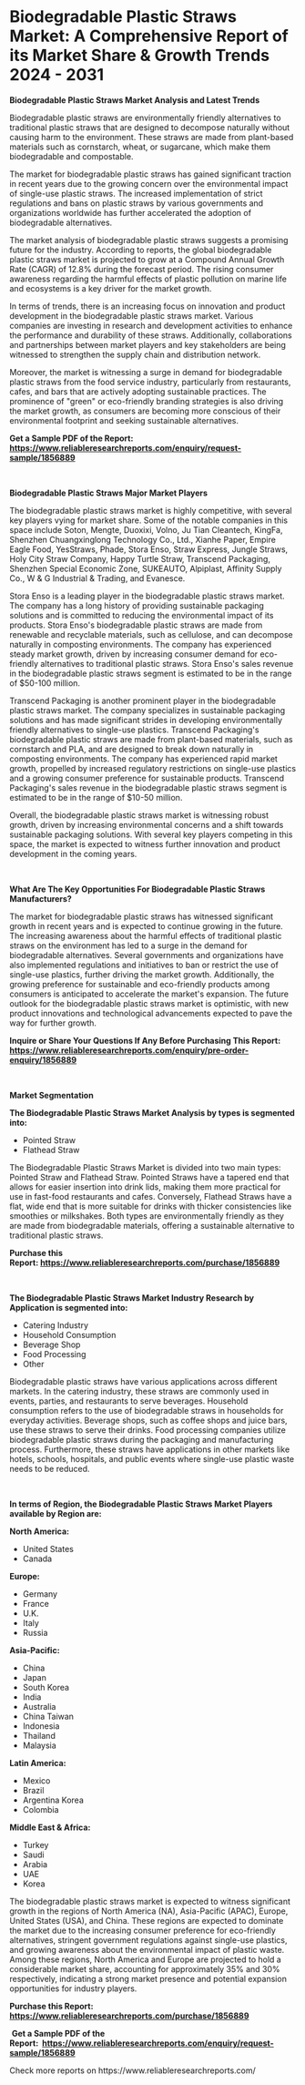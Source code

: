 <p><h1>Biodegradable Plastic Straws Market: A Comprehensive Report of its Market Share & Growth Trends 2024 - 2031</h1></p><p><strong>Biodegradable Plastic Straws Market Analysis and Latest Trends</strong></p>
<p><p>Biodegradable plastic straws are environmentally friendly alternatives to traditional plastic straws that are designed to decompose naturally without causing harm to the environment. These straws are made from plant-based materials such as cornstarch, wheat, or sugarcane, which make them biodegradable and compostable.</p><p>The market for biodegradable plastic straws has gained significant traction in recent years due to the growing concern over the environmental impact of single-use plastic straws. The increased implementation of strict regulations and bans on plastic straws by various governments and organizations worldwide has further accelerated the adoption of biodegradable alternatives.</p><p>The market analysis of biodegradable plastic straws suggests a promising future for the industry. According to reports, the global biodegradable plastic straws market is projected to grow at a Compound Annual Growth Rate (CAGR) of 12.8% during the forecast period. The rising consumer awareness regarding the harmful effects of plastic pollution on marine life and ecosystems is a key driver for the market growth.</p><p>In terms of trends, there is an increasing focus on innovation and product development in the biodegradable plastic straws market. Various companies are investing in research and development activities to enhance the performance and durability of these straws. Additionally, collaborations and partnerships between market players and key stakeholders are being witnessed to strengthen the supply chain and distribution network.</p><p>Moreover, the market is witnessing a surge in demand for biodegradable plastic straws from the food service industry, particularly from restaurants, cafes, and bars that are actively adopting sustainable practices. The prominence of "green" or eco-friendly branding strategies is also driving the market growth, as consumers are becoming more conscious of their environmental footprint and seeking sustainable alternatives.</p></p>
<p><strong>Get a Sample PDF of the Report:&nbsp; <a href="https://www.reliableresearchreports.com/enquiry/request-sample/1856889">https://www.reliableresearchreports.com/enquiry/request-sample/1856889</a></strong></p>
<p>&nbsp;</p>
<p><strong>Biodegradable Plastic Straws Major Market Players</strong></p>
<p><p>The biodegradable plastic straws market is highly competitive, with several key players vying for market share. Some of the notable companies in this space include Soton, Mengte, Duoxixi, Volno, Ju Tian Cleantech, KingFa, Shenzhen Chuangxinglong Technology Co., Ltd., Xianhe Paper, Empire Eagle Food, YesStraws, Phade, Stora Enso, Straw Express, Jungle Straws, Holy City Straw Company, Happy Turtle Straw, Transcend Packaging, Shenzhen Special Economic Zone, SUKEAUTO, Alpiplast, Affinity Supply Co., W & G Industrial & Trading, and Evanesce.</p><p>Stora Enso is a leading player in the biodegradable plastic straws market. The company has a long history of providing sustainable packaging solutions and is committed to reducing the environmental impact of its products. Stora Enso's biodegradable plastic straws are made from renewable and recyclable materials, such as cellulose, and can decompose naturally in composting environments. The company has experienced steady market growth, driven by increasing consumer demand for eco-friendly alternatives to traditional plastic straws. Stora Enso's sales revenue in the biodegradable plastic straws segment is estimated to be in the range of $50-100 million.</p><p>Transcend Packaging is another prominent player in the biodegradable plastic straws market. The company specializes in sustainable packaging solutions and has made significant strides in developing environmentally friendly alternatives to single-use plastics. Transcend Packaging's biodegradable plastic straws are made from plant-based materials, such as cornstarch and PLA, and are designed to break down naturally in composting environments. The company has experienced rapid market growth, propelled by increased regulatory restrictions on single-use plastics and a growing consumer preference for sustainable products. Transcend Packaging's sales revenue in the biodegradable plastic straws segment is estimated to be in the range of $10-50 million.</p><p>Overall, the biodegradable plastic straws market is witnessing robust growth, driven by increasing environmental concerns and a shift towards sustainable packaging solutions. With several key players competing in this space, the market is expected to witness further innovation and product development in the coming years.</p></p>
<p>&nbsp;</p>
<p><strong>What Are The Key Opportunities For Biodegradable Plastic Straws Manufacturers?</strong></p>
<p><p>The market for biodegradable plastic straws has witnessed significant growth in recent years and is expected to continue growing in the future. The increasing awareness about the harmful effects of traditional plastic straws on the environment has led to a surge in the demand for biodegradable alternatives. Several governments and organizations have also implemented regulations and initiatives to ban or restrict the use of single-use plastics, further driving the market growth. Additionally, the growing preference for sustainable and eco-friendly products among consumers is anticipated to accelerate the market's expansion. The future outlook for the biodegradable plastic straws market is optimistic, with new product innovations and technological advancements expected to pave the way for further growth.</p></p>
<p><strong>Inquire or Share Your Questions If Any Before Purchasing This Report: <a href="https://www.reliableresearchreports.com/enquiry/pre-order-enquiry/1856889">https://www.reliableresearchreports.com/enquiry/pre-order-enquiry/1856889</a></strong></p>
<p>&nbsp;</p>
<p><strong>Market Segmentation</strong></p>
<p><strong>The Biodegradable Plastic Straws Market Analysis by types is segmented into:</strong></p>
<p><ul><li>Pointed Straw</li><li>Flathead Straw</li></ul></p>
<p><p>The Biodegradable Plastic Straws Market is divided into two main types: Pointed Straw and Flathead Straw. Pointed Straws have a tapered end that allows for easier insertion into drink lids, making them more practical for use in fast-food restaurants and cafes. Conversely, Flathead Straws have a flat, wide end that is more suitable for drinks with thicker consistencies like smoothies or milkshakes. Both types are environmentally friendly as they are made from biodegradable materials, offering a sustainable alternative to traditional plastic straws.</p></p>
<p><strong>Purchase this Report:&nbsp;<a href="https://www.reliableresearchreports.com/purchase/1856889">https://www.reliableresearchreports.com/purchase/1856889</a></strong></p>
<p>&nbsp;</p>
<p><strong>The Biodegradable Plastic Straws Market Industry Research by Application is segmented into:</strong></p>
<p><ul><li>Catering Industry</li><li>Household Consumption</li><li>Beverage Shop</li><li>Food Processing</li><li>Other</li></ul></p>
<p><p>Biodegradable plastic straws have various applications across different markets. In the catering industry, these straws are commonly used in events, parties, and restaurants to serve beverages. Household consumption refers to the use of biodegradable straws in households for everyday activities. Beverage shops, such as coffee shops and juice bars, use these straws to serve their drinks. Food processing companies utilize biodegradable plastic straws during the packaging and manufacturing process. Furthermore, these straws have applications in other markets like hotels, schools, hospitals, and public events where single-use plastic waste needs to be reduced.</p></p>
<p>&nbsp;</p>
<p><strong>In terms of Region, the Biodegradable Plastic Straws Market Players available by Region are:</strong></p>
<p>
    <p> <strong> North America: </strong>
        <ul>
            <li>United States</li>
            <li>Canada</li>
        </ul>
        </p> 
    <p> <strong> Europe: </strong>
        <ul>
            <li>Germany</li>
            <li>France</li>
            <li>U.K.</li>
            <li>Italy</li>
            <li>Russia</li>
        </ul>
        </p> 
    <p> <strong> Asia-Pacific: </strong>
        <ul>
            <li>China</li>
            <li>Japan</li>
            <li>South Korea</li>
            <li>India</li>
            <li>Australia</li>
            <li>China Taiwan</li>
            <li>Indonesia</li>
            <li>Thailand</li>
            <li>Malaysia</li>
        </ul>
        </p> 
    <p> <strong> Latin America: </strong>
        <ul>
            <li>Mexico</li>
            <li>Brazil</li>
            <li>Argentina Korea</li>
            <li>Colombia</li>
        </ul>
        </p> 
    <p> <strong> Middle East & Africa: </strong>
        <ul>
            <li>Turkey</li>
            <li>Saudi</li>
            <li>Arabia</li>
            <li>UAE</li>
            <li>Korea</li>
        </ul>
    </p>
    </p>
<p><p>The biodegradable plastic straws market is expected to witness significant growth in the regions of North America (NA), Asia-Pacific (APAC), Europe, United States (USA), and China. These regions are expected to dominate the market due to the increasing consumer preference for eco-friendly alternatives, stringent government regulations against single-use plastics, and growing awareness about the environmental impact of plastic waste. Among these regions, North America and Europe are projected to hold a considerable market share, accounting for approximately 35% and 30% respectively, indicating a strong market presence and potential expansion opportunities for industry players.</p></p>
<p><strong>Purchase this Report: <a href="https://www.reliableresearchreports.com/purchase/1856889">https://www.reliableresearchreports.com/purchase/1856889</a></strong></p>
<p>&nbsp;<strong>Get a Sample PDF of the Report:&nbsp;&nbsp;<a href="https://www.reliableresearchreports.com/enquiry/request-sample/1856889">https://www.reliableresearchreports.com/enquiry/request-sample/1856889</a></strong></p>
<p><strong></strong></p>
<p>Check more reports on https://www.reliableresearchreports.com/</p>